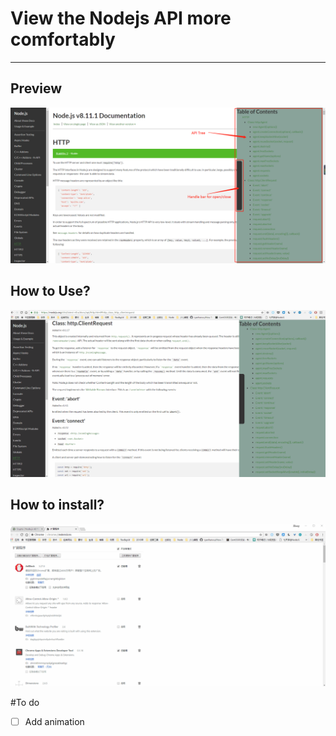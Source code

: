 # View the Nodejs API more comfortably
---

## Preview

![](https://raw.githubusercontent.com/ghostcode/nodejs-api-tree/master/show.png)

## How to Use?

![](https://raw.githubusercontent.com/ghostcode/nodejs-api-tree/master/calc-same.gif)

## How to install?

![](https://raw.githubusercontent.com/ghostcode/nodejs-api-tree/master/install.gif)

#To do

- [ ] Add animation